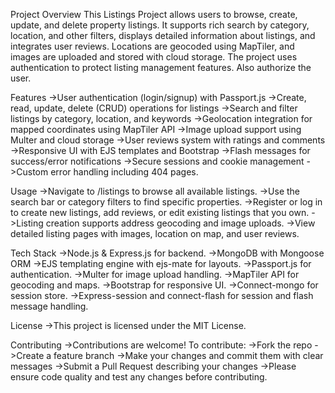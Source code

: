 Project Overview
This Listings Project allows users to browse, create, update, and delete property listings. It supports rich search by category, location, and other filters, displays detailed information about listings, and integrates user reviews. Locations are geocoded using MapTiler, and images are uploaded and stored with cloud storage. The project uses authentication to protect listing management features. Also authorize the user.

Features
->User authentication (login/signup) with Passport.js
->Create, read, update, delete (CRUD) operations for listings
->Search and filter listings by category, location, and keywords
->Geolocation integration for mapped coordinates using MapTiler API
->Image upload support using Multer and cloud storage
->User reviews system with ratings and comments
->Responsive UI with EJS templates and Bootstrap
->Flash messages for success/error notifications
->Secure sessions and cookie management
->Custom error handling including 404 pages.

Usage
->Navigate to /listings to browse all available listings.
->Use the search bar or category filters to find specific properties.
->Register or log in to create new listings, add reviews, or edit existing listings that you own.
->Listing creation supports address geocoding and image uploads.
->View detailed listing pages with images, location on map, and user reviews.

Tech Stack
->Node.js & Express.js for backend.
->MongoDB with Mongoose ORM
->EJS templating engine with ejs-mate for layouts.
->Passport.js for authentication.
->Multer for image upload handling.
->MapTiler API for geocoding and maps.
->Bootstrap for responsive UI.
->Connect-mongo for session store.
->Express-session and connect-flash for session and flash message handling.

License
->This project is licensed under the MIT License.

Contributing
->Contributions are welcome! To contribute:
->Fork the repo
->Create a feature branch
->Make your changes and commit them with clear messages
->Submit a Pull Request describing your changes
->Please ensure code quality and test any changes before contributing.

